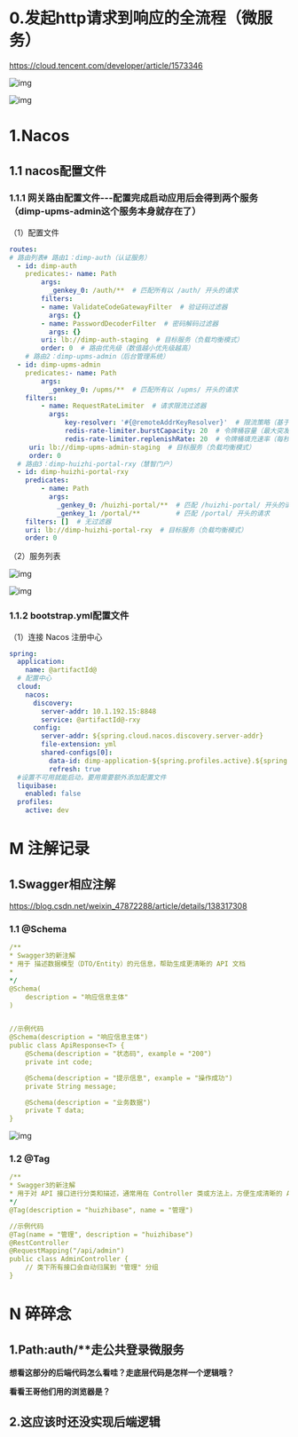 # 0.发起http请求到响应的全流程（微服务）

https://cloud.tencent.com/developer/article/1573346

![img](https://xcnoowcum8pw.feishu.cn/space/api/box/stream/download/asynccode/?code=Y2E5OGUzYmEwZGE3M2IxNGFjMmM1NGExM2ExMGFkMDhfbUxENXFleWpIZWhDaUVWeWVvTXJhMWxuQVhGR2w1cW1fVG9rZW46V2VkMGJMcmF3b2pqT3p4cG9ZRmN0VWVkbnNjXzE3NDcyMDk3OTQ6MTc0NzIxMzM5NF9WNA)

![img](https://xcnoowcum8pw.feishu.cn/space/api/box/stream/download/asynccode/?code=YTBlYTZhOTA0N2M0OWFjYWFmMjUwZmVmNjgyZGE3OTBfd2o5R01MN1p5N1NqdXlkelloMTFlN3dyQ2hrRnFWdUNfVG9rZW46WHdhMmJRektVbzN6OWp4RVVnZWNGaXpOblJjXzE3NDcyMDk3OTQ6MTc0NzIxMzM5NF9WNA)

# 1.Nacos

## 1.1 nacos配置文件

### 1.1.1 网关路由配置文件---配置完成启动应用后会得到两个服务（dimp-upms-admin这个服务本身就存在了）

（1）配置文件

```YAML
routes:  
# 路由列表# 路由1：dimp-auth（认证服务）
  - id: dimp-auth
    predicates:- name: Path
        args: 
          _genkey_0: /auth/**  # 匹配所有以 /auth/ 开头的请求
        filters:
        - name: ValidateCodeGatewayFilter  # 验证码过滤器
          args: {}
        - name: PasswordDecoderFilter  # 密码解码过滤器
          args: {}
        uri: lb://dimp-auth-staging  # 目标服务（负载均衡模式）
        order: 0  # 路由优先级（数值越小优先级越高）
    # 路由2：dimp-upms-admin（后台管理系统）
  - id: dimp-upms-admin
    predicates:- name: Path
        args: 
          _genkey_0: /upms/**  # 匹配所有以 /upms/ 开头的请求
    filters: 
        - name: RequestRateLimiter  # 请求限流过滤器
          args: 
              key-resolver: '#{@remoteAddrKeyResolver}'  # 限流策略（基于IP）
              redis-rate-limiter.burstCapacity: 20  # 令牌桶容量（最大突发请求数）
              redis-rate-limiter.replenishRate: 20  # 令牌桶填充速率（每秒允许的请求数）
     uri: lb://dimp-upms-admin-staging  # 目标服务（负载均衡模式）
     order: 0
  # 路由3：dimp-huizhi-portal-rxy（慧智门户）
  - id: dimp-huizhi-portal-rxy
    predicates:
        - name: Path
          args: 
            _genkey_0: /huizhi-portal/**  # 匹配 /huizhi-portal/ 开头的请求
            _genkey_1: /portal/**         # 匹配 /portal/ 开头的请求
    filters: []  # 无过滤器
    uri: lb://dimp-huizhi-portal-rxy  # 目标服务（负载均衡模式）
    order: 0
```

（2）服务列表

![img](https://xcnoowcum8pw.feishu.cn/space/api/box/stream/download/asynccode/?code=Mzg3YzkyMTg5MWZmOGE4YjBjYjA5NWFlNGZiN2JmMmRfeFlDa01kaUtMUFFqaUNpc3IwbkYzM29jRHJuZWJBRG1fVG9rZW46RkxENGJYcUpMb1RmZkh4ZzJWSmNIMFRtbnZkXzE3NDcyMDk3OTQ6MTc0NzIxMzM5NF9WNA)

![img](https://xcnoowcum8pw.feishu.cn/space/api/box/stream/download/asynccode/?code=ZDQ3OGI0MzQ0MjU4ZTNjMzBhOWFmMzBiNTkxYzVkZjBfU3R3SzdTc091cm5lMkdZTjFpaHluVnMybUhBVkU4MjhfVG9rZW46VWZWZ2JMQ2p1b1k4N0N4SnZ0b2M0VXVBbkZiXzE3NDcyMDk3OTQ6MTc0NzIxMzM5NF9WNA)

### 1.1.2 bootstrap.yml配置文件

（1）连接 Nacos 注册中心

```yaml
spring:
  application:
    name: @artifactId@
  # 配置中心
  cloud:
    nacos:
      discovery:
        server-addr: 10.1.192.15:8848
        service: @artifactId@-rxy
      config:
        server-addr: ${spring.cloud.nacos.discovery.server-addr}
        file-extension: yml
        shared-configs[0]:
          data-id: dimp-application-${spring.profiles.active}.${spring.cloud.nacos.config.file-extension}
          refresh: true
  #设置不可用就能启动，要用需要额外添加配置文件
  liquibase:
    enabled: false
  profiles:
    active: dev
```

# M 注解记录

## 1.Swagger相应注解

https://blog.csdn.net/weixin_47872288/article/details/138317308

### 1.1 @Schema

```YAML
/**
* Swagger3的新注解
* 用于 描述数据模型（DTO/Entity）的元信息，帮助生成更清晰的 API 文档
* 
*/
@Schema(
    description = "响应信息主体"
)


//示例代码
@Schema(description = "响应信息主体")
public class ApiResponse<T> {
    @Schema(description = "状态码", example = "200")
    private int code;

    @Schema(description = "提示信息", example = "操作成功")
    private String message;

    @Schema(description = "业务数据")
    private T data;
}
```

![img](https://xcnoowcum8pw.feishu.cn/space/api/box/stream/download/asynccode/?code=YmFmZmMzNzE0N2M0Yzg4YzFlZjJhYmRhNTdhMzhhOTlfc0MwbjFHcVZRdlRVbnFidEtPS0lrSTB6UmV4VldFR3RfVG9rZW46SWVoT2JYNFBrb0I2V0Z4MTJIWmNLa0tRbk9kXzE3NDcyMDk3OTQ6MTc0NzIxMzM5NF9WNA)

### 1.2 @Tag

```YAML
/**
* Swagger3的新注解
* 用于对 API 接口进行分类和描述，通常用在 Controller 类或方法上，方便生成清晰的 API 文档。
*/
@Tag(description = "huizhibase", name = "管理")

//示例代码
@Tag(name = "管理", description = "huizhibase")
@RestController
@RequestMapping("/api/admin")
public class AdminController {
    // 类下所有接口会自动归属到 "管理" 分组
}
```

# N 碎碎念

## 1.Path:auth/**走公共登录微服务

**想看这部分的后端代码怎么看哇？走底层代码是怎样一个逻辑哦？**

**看看王哥他们用的浏览器是？**

## 2.这应该时还没实现后端逻辑